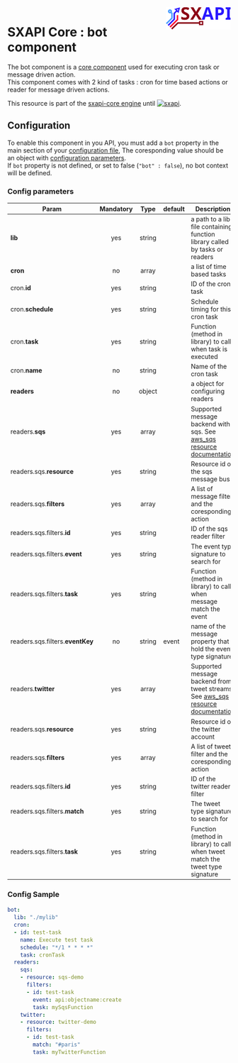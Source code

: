 <img align="right" height="50" src="https://raw.githubusercontent.com/startxfr/sxapi-core/testing/docs/assets/logo.svg?sanitize=true">

# SXAPI Core : bot component

The bot component is a [core component](./README.md) used for executing cron task or message driven action.<br> 
This component comes with 2 kind of tasks : cron for time based actions or reader for message driven actions.

This resource is part of the [sxapi-core engine](https://github.com/startxfr/sxapi-core) 
until [![sxapi](https://img.shields.io/badge/sxapi-v0.0.86-blue.svg)](https://github.com/startxfr/sxapi-core).

## Configuration

To enable this component in you API, you must add a `bot` property
in the main section of your [configuration file](../guides/2.Configure.md), 
The coresponding value should be an object with [configuration parameters](#config-parameters).<br>
If `bot` property is not defined, or set to false (`"bot" : false`), no
bot context will be defined.

### Config parameters

| Param                            | Mandatory | Type   | default | Description
|----------------------------------|:---------:|:------:|---------|---------------
| **lib**                          | yes       | string |         | a path to a lib file containing function library called by tasks or readers
| **cron**                         | no        | array  |         | a list of time based tasks
| cron.**id**                      | yes       | string |         | ID of the cron task
| cron.**schedule**                | yes       | string |         | Schedule timing for this cron task
| cron.**task**                    | yes       | string |         | Function (method in library) to call when task is executed
| cron.**name**                    | no        | string |         | Name of the cron task
| **readers**                      | no        | object |         | a object for configuring readers
| readers.**sqs**                  | yes       | array  |         | Supported message backend with sqs. See [aws_sqs resource documentation](../resources/aws_sqs.md)
| readers.sqs.**resource**         | yes       | string |         | Resource id of the sqs message bus
| readers.sqs.**filters**          | yes       | array  |         | A list of message filter and the coresponding action
| readers.sqs.filters.**id**       | yes       | string |         | ID of the sqs reader filter
| readers.sqs.filters.**event**    | yes       | string |         | The event type signature to search for
| readers.sqs.filters.**task**     | yes       | string |         | Function (method in library) to call when message match the event
| readers.sqs.filters.**eventKey** | no        | string | event   | name of the message property that hold the event type signature
| readers.**twitter**              | yes       | array  |         | Supported message backend from tweet streams. See [aws_sqs resource documentation](../resources/aws_sqs.md)
| readers.sqs.**resource**         | yes       | string |         | Resource id of the twitter account
| readers.sqs.**filters**          | yes       | array  |         | A list of tweet filter and the coresponding action
| readers.sqs.filters.**id**       | yes       | string |         | ID of the twitter reader filter
| readers.sqs.filters.**match**    | yes       | string |         | The tweet type signature to search for
| readers.sqs.filters.**task**     | yes       | string |         | Function (method in library) to call when tweet match the tweet type signature


### Config Sample

```yaml
bot:
  lib: "./mylib"
  cron:
  - id: test-task
    name: Execute test task
    schedule: "*/1 * * * *"
    task: cronTask
  readers:
    sqs:
    - resource: sqs-demo
      filters:
      - id: test-task
        event: api:objectname:create
        task: mySqsFunction
    twitter:
    - resource: twitter-demo
      filters:
      - id: test-task
        match: "#paris"
        task: myTwitterFunction
```
